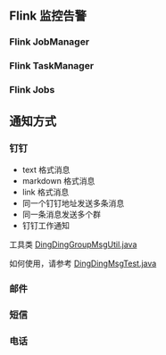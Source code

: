 ## Flink 监控告警

### Flink JobManager


### Flink TaskManager

### Flink Jobs


## 通知方式

### 钉钉

+ text 格式消息
+ markdown 格式消息
+ link 格式消息
+ 同一个钉钉地址发送多条消息
+ 同一条消息发送多个群
+ 钉钉工作通知

工具类 [DingDingGroupMsgUtil.java](./src/main/java/com/zhisheng/alert/utils/DingDingGroupMsgUtil.java)

如何使用，请参考 [DingDingMsgTest.java](./src/test/java/DingDingMsgTest.java)

### 邮件


### 短信


### 电话